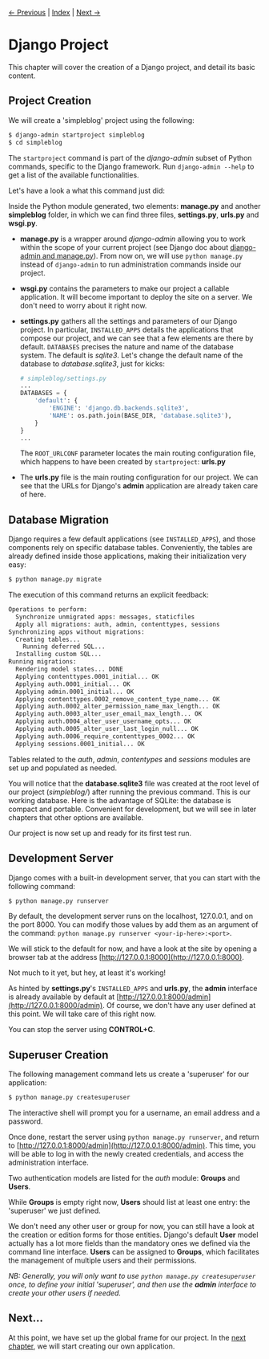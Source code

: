 [← Previous](1-Setup.md) | [Index](../README.md) | [Next →](3-Application.md)

# Django Project

This chapter will cover the creation of a Django project, and detail its basic content.

## Project Creation

We will create a 'simpleblog' project using the following:

```bash
$ django-admin startproject simpleblog
$ cd simpleblog
```  

The ```startproject``` command is part of the _django-admin_ subset of Python commands, specific to the Django framework.
Run ```django-admin --help``` to get a list of the available functionalities.


Let's have a look a what this command just did:
 
Inside the Python module generated, two elements: **manage.py** and another **simpleblog** folder, in which we can find three files, **settings.py**, **urls.py** and **wsgi.py**.

- **manage.py** is a wrapper around _django-admin_ allowing you to work within the scope of your current project (see Django doc about [django-admin and manage.py](https://docs.djangoproject.com/en/1.8/ref/django-admin/)).
    From now on, we will use ```python manage.py``` instead of ```django-admin``` to run administration commands inside our project.


- **wsgi.py** contains the parameters to make our project a callable application.
    It will become important to deploy the site on a server.
    We don't need to worry about it right now.


- **settings.py** gathers all the settings and parameters of our Django project.
    In particular, ```INSTALLED_APPS``` details the applications that compose our project, and we can see that a few elements are there by default.
    ```DATABASES``` precises the nature and name of the database system.
    The default is _sqlite3_.
    Let's change the default name of the database to _database.sqlite3_, just for kicks:

    ```python
    # simpleblog/settings.py
    ...
    DATABASES = {
        'default': {
            'ENGINE': 'django.db.backends.sqlite3',
            'NAME': os.path.join(BASE_DIR, 'database.sqlite3'),
        }
    }
    ...
    ```
    The ```ROOT_URLCONF``` parameter locates the main routing configuration file, which happens to have been created by ```startproject```: **urls.py**


- The **urls.py** file is the main routing configuration for our project.
    We can see that the URLs for Django's **admin** application are already taken care of here.


## Database Migration

Django requires a few default applications (see ```INSTALLED_APPS```), and those components rely on specific database tables.
Conveniently, the tables are already defined inside those applications, making their initialization very easy:

```bash
$ python manage.py migrate
```  

The execution of this command returns an explicit feedback:

```bash
Operations to perform:
  Synchronize unmigrated apps: messages, staticfiles
  Apply all migrations: auth, admin, contenttypes, sessions
Synchronizing apps without migrations:
  Creating tables...
    Running deferred SQL...
  Installing custom SQL...
Running migrations:
  Rendering model states... DONE
  Applying contenttypes.0001_initial... OK
  Applying auth.0001_initial... OK
  Applying admin.0001_initial... OK
  Applying contenttypes.0002_remove_content_type_name... OK
  Applying auth.0002_alter_permission_name_max_length... OK
  Applying auth.0003_alter_user_email_max_length... OK
  Applying auth.0004_alter_user_username_opts... OK
  Applying auth.0005_alter_user_last_login_null... OK
  Applying auth.0006_require_contenttypes_0002... OK
  Applying sessions.0001_initial... OK
```  

Tables related to the _auth_, _admin_, _contentypes_ and _sessions_ modules are set up and populated as needed.

You will notice that the **database.sqlite3** file was created at the root level of our project (_simpleblog/_) after running the previous command.
This is our working database.
Here is the advantage of SQLite: the database is compact and portable.
Convenient for development, but we will see in later chapters that other options are available.

Our project is now set up and ready for its first test run.


## Development Server

Django comes with a built-in development server, that you can start with the following command:

```bash
$ python manage.py runserver
```  

By default, the development server runs on the localhost, 127.0.0.1, and on the port 8000.
You can modify those values by add them as an argument of the command: ```python manage.py runserver <your-ip-here>:<port>```.

We will stick to the default for now, and have a look at the site by opening a browser tab at the address [http://127.0.0.1:8000](http://127.0.0.1:8000).

Not much to it yet, but hey, at least it's working!

As hinted by **settings.py**'s ```INSTALLED_APPS``` and **urls.py**, the **admin** interface is already available by default at [http://127.0.0.1:8000/admin](http://127.0.0.1:8000/admin).
Of course, we don't have any user defined at this point.
We will take care of this right now.

You can stop the server using **CONTROL+C**.


## Superuser Creation

The following management command lets us create a 'superuser' for our application:

```bash
$ python manage.py createsuperuser
```

The interactive shell will prompt you for a username, an email address and a password.

Once done, restart the server using ```python manage.py runserver```, and return to [http://127.0.0.1:8000/admin](http://127.0.0.1:8000/admin).
This time, you will be able to log in with the newly created credentials, and access the administration interface.

Two authentication models are listed for the _auth_ module: **Groups** and **Users**.

While **Groups** is empty right now, **Users** should list at least one entry: the 'superuser' we just defined.

We don't need any other user or group for now, you can still have a look at the creation or edition forms for those entities.
Django's default **User** model actually has a lot more fields than the mandatory ones we defined via the command line interface.
**Users** can be assigned to **Groups**, which facilitates the management of multiple users and their permissions.

_NB: Generally, you will only want to use ```python manage.py createsuperuser``` once, to define your initial 'superuser', and then use the **admin** interface to create your other users if needed._


## Next...

At this point, we have set up the global frame for our project.
In the [next chapter](3-Application.md), we will start creating our own application.